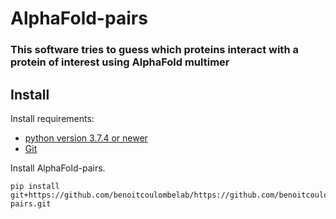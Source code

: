 # AlphaFold-pairs

### This software tries to guess which proteins interact with a protein of interest using AlphaFold multimer


## Install
Install requirements:
* [python version 3.7.4 or newer](https://www.python.org)
* [Git](https://git-scm.com)

Install AlphaFold-pairs.

```shell
pip install git+https://github.com/benoitcoulombelab/https://github.com/benoitcoulombelab/alphafold-pairs.git
```
